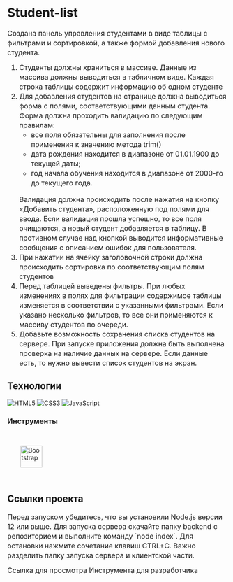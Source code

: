 
# Student-list

<p fr-original-style="" style="margin-top: 0px; margin-bottom: 12px; color: var(--ui-sb-color-text-main); box-sizing: border-box; font-size: 16px; line-height: 22px;">Создана панель управления студентами в виде таблицы с фильтрами и сортировкой, а также формой добавления нового студента. </p>

<ol fr-original-style="" style="margin-top: 0px; margin-bottom: 1rem; box-sizing: border-box; font-size: 16px; line-height: 22px;">
<li fr-original-style="" style="box-sizing: border-box;">Студенты должны храниться в массиве. Данные из массива должны выводиться в табличном виде. Каждая строка таблицы содержит информацию об одном студенте</li>
<li fr-original-style="" style="box-sizing: border-box;">Для добавления студентов на странице должна выводиться форма с полями, соответствующими данным студента. Форма должна проходить валидацию по следующим правилам:
<ul fr-original-style="" style="margin-top: 0px; margin-bottom: 1rem; box-sizing: border-box; font-size: 16px; line-height: 22px;">
 <li fr-original-style="" style="box-sizing: border-box;"> все поля обязательны для заполнения после применения к значению метода trim()
 </li>
<li fr-original-style="" style="box-sizing: border-box;"> дата рождения находится в диапазоне от 01.01.1900 до текущей даты;
</li>
<li fr-original-style="" style="box-sizing: border-box;"> год начала обучения находится в диапазоне от 2000-го до текущего года.
</li>
</ul>
Валидация должна происходить после нажатия на кнопку «Добавить студента», расположенную под полями для ввода. Если валидация прошла успешно, то все поля очищаются, а новый студент добавляется в таблицу. В противном случае над кнопкой выводится информативные сообщения с описанием ошибок для пользователя. </li>
<li fr-original-style="" style="box-sizing: border-box;">При нажатии на ячейку заголовочной строки должна происходить сортировка по соответствующим полям студентов </li>
<li fr-original-style="" style="box-sizing: border-box;">Перед таблицей выведены фильтры. При любых изменениях в полях для фильтрации содержимое таблицы изменяется в соответствии с указанными фильтрами. Если указано несколько фильтров, то все они применяются к массиву студентов по очереди.</li>
<li fr-original-style="" style="box-sizing: border-box;">Добавьте возможность сохранения списка студентов на сервере. При запуске приложения должна быть выполнена проверка на наличие данных на сервере. Если данные есть, то нужно вывести список студентов на экран.</li>
</ol>


## Технологии
![HTML5](https://img.shields.io/badge/-HTML5-e34f26?logo=html5&logoColor=white)
![CSS3](https://img.shields.io/badge/-CSS3-1572b6?logo=css3&logoColor=white)
![JavaScript](https://img.shields.io/badge/-JavaScript-f7df1e?logo=javaScript&logoColor=black)

### Инструменты
<div>
<a href="https://getbootstrap.com/docs/3.4/javascript/" target="_blank"><img style="margin: 30px" src="https://profilinator.rishav.dev/skills-assets/bootstrap-plain.svg" alt="Bootstrap" height="50" /></a>
</div>

## Ссылки проекта

<p fr-original-style="" style="margin-top: 0px; margin-bottom: 12px; color: var(--ui-sb-color-text-main); box-sizing: border-box; font-size: 16px; line-height: 22px;">Перед запуском убедитесь, что вы установили Node.js версии 12 или выше. Для запуска сервера скачайте <a fr-original-style="" href="https://gusevanadezhda.github.io./Student-list/backend/" rel="noopener noreferrer" style="user-select: auto; text-decoration: none; box-sizing: border-box;" target="_blank"> папку backend с репозиторием </a> и выполните команду `node index`. Для остановки нажмите сочетание клавиш CTRL+C. Важно разделить папку запуска сервера и клиентской части.</p>

<p fr-original-style="" style="margin-top: 0px; margin-bottom: 12px; color: var(--ui-sb-color-text-main); box-sizing: border-box; font-size: 16px; line-height: 22px;">Ссылка для просмотра <a fr-original-style="" href="https://gusevanadezhda.github.io./Tool-for-protoType/" rel="noopener noreferrer" style="user-select: auto; text-decoration: none; box-sizing: border-box;" target="_blank"> Инструмента для разработчика</a></p>





